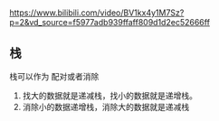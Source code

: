 #

<https://www.bilibili.com/video/BV1kx4y1M7Sz?p=2&vd_source=f5977adb939ffaff809d1d2ec52666ff>

## 栈

栈可以作为 配对或者消除

1. 找大的数据就是递减栈，找小的数据就是递增栈。
2. 消除小的数据递增栈，消除大的数据就是递减栈
